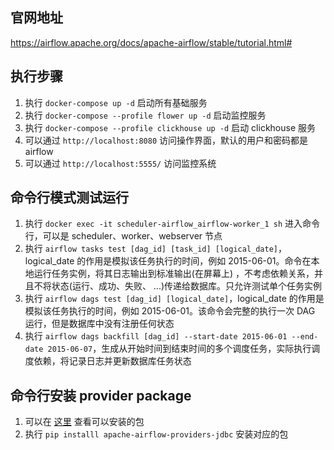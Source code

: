 ## 官网地址

https://airflow.apache.org/docs/apache-airflow/stable/tutorial.html#

## 执行步骤

1. 执行 `docker-compose up -d` 启动所有基础服务
2. 执行 `docker-compose --profile flower up -d` 启动监控服务
3. 执行 `docker-compose --profile clickhouse up -d` 启动 clickhouse 服务
4. 可以通过 `http://localhost:8080` 访问操作界面，默认的用户和密码都是 airflow
5. 可以通过 `http://localhost:5555/` 访问监控系统

## 命令行模式测试运行

1. 执行 `docker exec -it scheduler-airflow_airflow-worker_1 sh` 进入命令行，可以是 scheduler、worker、webserver 节点
2. 执行 `airflow tasks test [dag_id] [task_id] [logical_date]`，logical_date 的作用是模拟该任务执行的时间，例如 2015-06-01。命令在本地运行任务实例，将其日志输出到标准输出(在屏幕上) ，不考虑依赖关系，并且不将状态(运行、成功、失败、 ...)传递给数据库。只允许测试单个任务实例
3. 执行 `airflow dags test [dag_id] [logical_date]`，logical_date 的作用是模拟该任务执行的时间，例如 2015-06-01。该命令会完整的执行一次 DAG 运行，但是数据库中没有注册任何状态
4. 执行 `airflow dags backfill [dag_id] --start-date 2015-06-01 --end-date 2015-06-07`，生成从开始时间到结束时间的多个调度任务，实际执行调度依赖，将记录日志并更新数据库任务状态

## 命令行安装 provider package

1. 可以在 [这里](https://airflow.apache.org/docs/apache-airflow-providers/packages-ref.html) 查看可以安装的包
2. 执行 `pip installl apache-airflow-providers-jdbc` 安装对应的包
